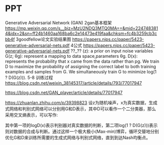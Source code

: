 # PPT
Generative Adversarial Network (GAN)
2gan基本框架
https://mp.weixin.qq.com/s__biz=MzU2NDQ3MTQ0MA==&mid=2247483814&idx=2&sn=ff24b1460aa168ba6c2e14473e419faa&chksm=fc4b3259cb3cbb4f
3goodfellow论文实验结果图
https://papers.nips.cc/paper/5423-generative-adversarial-nets.pdf
4公式
https://papers.nips.cc/paper/5423-generative-adversarial-nets.pdf
??_?? (z): a prior on input noise variables
G(z; θg): represent a mapping to data space,parameters θg. 
D(x): represents the probability that x came from the data rather than pg. We train D to maximize the probability of assigning the correct label to both training examples and samples from G. We simultaneously train G to minimize log(1 ? D(G(z))).
5-8 训练过程
https://blog.csdn.net/weixin_38145317/article/details/793/77017947

https://blog.csdn.net/GAN_player/article/details/77017947

https://zhuanlan.zhihu.com/p/39398823
设z为随机噪声，x为真实数据，生成式网络和判别式网络可以分别用G和D表示，其中D可以看作一个二分类器，那么采用交叉熵表示，可以写作:


其中第一项的logD(x)表示判别器对真实数据的判断，第二项log(1 ? D(G(z)))表示则对数据的合成与判断。通过这样一个极大极小(Max-min)博弈，循环交替地分别优化G和D来训练所需要的生成式网络与判别式网络，直到到达Nash均衡点。
